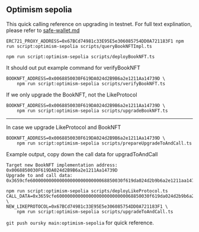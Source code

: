 ## Optimism sepolia

This quick calling reference on upgrading in testnet. For full text explination, please refer to [safe-wallet.md](./safe-wallet.md)


```
ERC721_PROXY_ADDRESS=0x67BCd74981c33E95E5e306085754DD0A721183F1 npm run script:optimism-sepolia scripts/queryBookNFTImpl.ts
```

```
npm run script:optimism-sepolia scripts/deployBookNFT.ts
```

It should out put example command for verifyBookNFT
```
BOOKNFT_ADDRESS=0x0068850030F619DA024d2B9B6a2e1211Aa14739D \
    npm run script:optimism-sepolia scripts/verifyBookNFT.ts
```

If we only upgrade the BookNFT, not the LikeProtocol

```
BOOKNFT_ADDRESS=0x0068850030F619DA024d2B9B6a2e1211Aa14739D \
    npm run script:optimism-sepolia scripts/upgradeBookNFT.ts
```

---

In case we upgrade LikeProtocol and BookNFT
```
BOOKNFT_ADDRESS=0x0068850030F619DA024d2B9B6a2e1211Aa14739D \
    npm run script:optimism-sepolia scripts/prepareUpgradeToAndCall.ts
```

Example output, copy down the call data for upgradToAndCall
```
Target new BookNFT implementation address: 0x0068850030F619DA024d2B9B6a2e1211Aa14739D
Upgrade to and call data: 0x3659cfe60000000000000000000000000068850030f619da024d2b9b6a2e1211aa14739d
```

```
npm run script:optimism-sepolia scripts/deployLikeProtocol.ts
CALL_DATA=0x3659cfe60000000000000000000000000068850030f619da024d2b9b6a2e1211aa14739d \
NEW_LIKEPROTOCOL=0x67BCd74981c33E95E5e306085754DD0A721183F1 \
    npm run script:optimism-sepolia scripts/upgradeToAndCall.ts
```

`git push oursky main:optimism-sepolia` for quick reference.